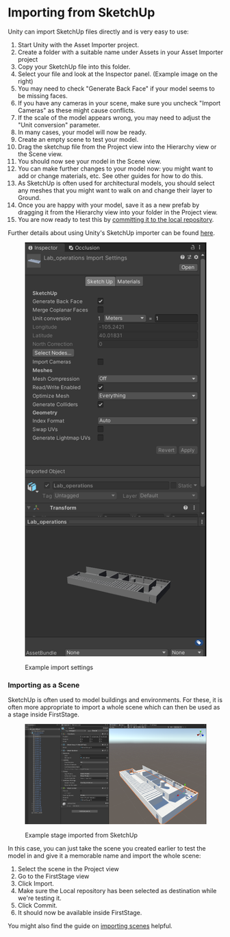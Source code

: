 # Importing from SketchUp

Unity can import SketchUp files directly and is very easy to use:

1. Start Unity with the Asset Importer project.
2. Create a folder with a suitable name under Assets in your Asset Importer project
3. Copy your SketchUp file into this folder.
4. Select your file and look at the Inspector panel. (Example image on the right)
5. You may need to check "Generate Back Face" if your model seems to be missing faces.
6. If you have any cameras in your scene, make sure you uncheck "Import Cameras" as these might cause conflicts.
7. If the scale of the model appears wrong, you may need to adjust the "Unit conversion" parameter.
8. In many cases, your model will now be ready.
9. Create an empty scene to test your model.
10. Drag the sketchup file from the Project view into the Hierarchy view or the Scene view.
11. You should now see your model in the Scene view.
12. You can make further changes to your model now: you might want to add or change materials, etc. See other guides for how to do this.
13. As SketchUp is often used for architectural models, you should select any meshes that you might want to walk on and change their layer to Ground.
14. Once you are happy with your model, save it as a new prefab by dragging it from the Hierarchy view into your folder in the Project view.
15. You are now ready to test this by [committing it to the local repository](https://firststage.moviestorm.co.uk/knowledgebase/4-test-in-firststage/).

Further details about using Unity's SketchUp importer can be found [here](https://docs.unity3d.com/Manual/class-SketchUpImporter.html).

<figure><img src="../.gitbook/assets/image (10).png" alt=""><figcaption><p>Example import settings</p></figcaption></figure>

### Importing as a Scene

SketchUp is often used to model buildings and environments. For these, it is often more appropriate to import a whole scene which can then be used as a stage inside FirstStage.

<figure><img src="../.gitbook/assets/image (1) (1) (1) (1).png" alt=""><figcaption><p>Example stage imported from SketchUp</p></figcaption></figure>

In this case, you can just take the scene you created earlier to test the model in and give it a memorable name and import the whole scene:

1. Select the scene in the Project view
2. Go to the FirstStage view
3. Click Import.
4. Make sure the Local repository has been selected as destination while we're testing it.
5. Click Commit.
6. It should now be available inside FirstStage.

You might also find the guide on [importing scenes](https://firststage.moviestorm.co.uk/knowledgebase/example-2-unity-scene-import/) helpful.
